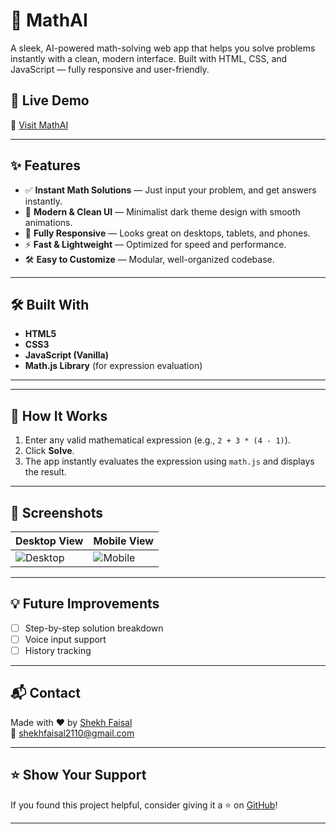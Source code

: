 # 🧠 MathAI

A sleek, AI-powered math-solving web app that helps you solve problems instantly with a clean, modern interface. Built with HTML, CSS, and JavaScript — fully responsive and user-friendly.

## 🚀 Live Demo

🔗 [Visit MathAI](https://shekhfaisal2110.github.io/MathAI/)

---

## ✨ Features

- ✅ **Instant Math Solutions** — Just input your problem, and get answers instantly.
- 🎨 **Modern & Clean UI** — Minimalist dark theme design with smooth animations.
- 📱 **Fully Responsive** — Looks great on desktops, tablets, and phones.
- ⚡ **Fast & Lightweight** — Optimized for speed and performance.
- 🛠️ **Easy to Customize** — Modular, well-organized codebase.

---

## 🛠️ Built With

- **HTML5**
- **CSS3**
- **JavaScript (Vanilla)**
- **Math.js Library** (for expression evaluation)

---

---

## 🧩 How It Works

1. Enter any valid mathematical expression (e.g., `2 + 3 * (4 - 1)`).
2. Click **Solve**.
3. The app instantly evaluates the expression using `math.js` and displays the result.

---

## 📸 Screenshots

| Desktop View | Mobile View |
|--------------|-------------|
| ![Desktop](https://shekhfaisal2110.github.io/MathAI/assets/desktop.png) | ![Mobile](https://shekhfaisal2110.github.io/MathAI/assets/mobile.png) |

---

## 💡 Future Improvements

- [ ] Step-by-step solution breakdown
- [ ] Voice input support
- [ ] History tracking

---

## 📬 Contact

Made with ❤️ by [Shekh Faisal](https://github.com/shekhfaisal2110)  
📧 shekhfaisal2110@gmail.com

---

## ⭐️ Show Your Support

If you found this project helpful, consider giving it a ⭐️ on [GitHub](https://github.com/shekhfaisal2110/MathAI)!

---




